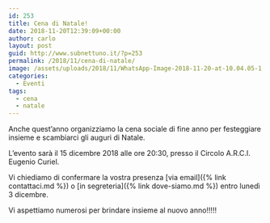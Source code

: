 ```yaml
---
id: 253
title: Cena di Natale!
date: 2018-11-20T12:39:09+00:00
author: carlo
layout: post
guid: http://www.subnettuno.it/?p=253
permalink: /2018/11/cena-di-natale/
image: /assets/uploads/2018/11/WhatsApp-Image-2018-11-20-at-10.04.05-1.jpeg
categories:
  - Eventi
tags:
  - cena
  - natale
---
```


Anche quest&#8217;anno organizziamo la cena sociale di fine anno per festeggiare insieme e scambiarci gli auguri di Natale.

L&#8217;evento sarà il&nbsp;15 dicembre 2018 alle ore 20:30, presso il Circolo A.R.C.I. Eugenio Curiel.

<div class="wp-block-webfactory-map">
  <div class="wp-block-webfactory-map">
  </div>
</div>

Vi chiediamo di confermare la vostra presenza [via email]({% link contattaci.md %}) o [in segreteria]({% link dove-siamo.md %}) entro lunedì 3 dicembre.

Vi aspettiamo numerosi per brindare insieme al nuovo anno!!!!!

